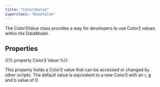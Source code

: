 ```yaml
---
title: "Color3Value"
superclass: "BaseValue"
---
```


The Color3Value class provides a way for developers to use Color3 values within the DataModel.

## Properties

{{% property Color3 Value %}}

This property holds a Color3 value that can be accessed or changed by other scripts. The default value is equivalent to a new Color3 with an r, g and b value of 0.
